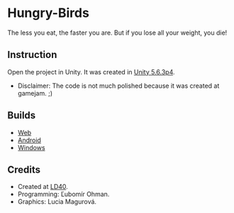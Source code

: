 # Hungry-Birds
The less you eat, the faster you are. But if you lose all your weight, you die!

## Instruction
Open the project in Unity. It was created in [Unity 5.6.3p4](https://unity3d.com/unity/qa/patch-releases/5.6.3p4).
* Disclaimer: The code is not much polished because it was created at gamejam. ;)

## Builds
* [Web](http://www.ms.mff.cuni.cz/~ohmanu/HungryBirds/)
* [Android](https://play.google.com/store/apps/details?id=com.Ohman.SwallowBird&pcampaignid=MKT-Other-global-all-co-prtnr-py-PartBadge-Mar2515-1)
* [Windows](http://www.ms.mff.cuni.cz/~ohmanu/HungryBirds/HungryBirdsWindows.zip)
## Credits
* Created at [LD40](https://ldjam.com/events/ludum-dare/40/hungry-birds).
* Programming: Ľubomír Ohman.
* Graphics: Lucia Magurová.
